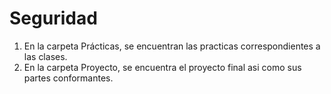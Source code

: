 # Seguridad
1. En la carpeta Prácticas, se encuentran las practicas correspondientes a las clases.
2. En la carpeta Proyecto, se encuentra el proyecto final asi como sus partes conformantes.
